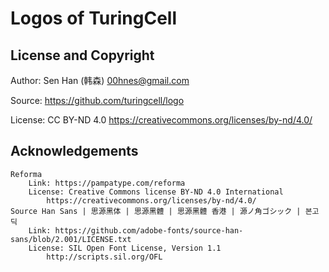 # Logos of TuringCell

## License and Copyright

Author: Sen Han (韩森) <00hnes@gmail.com>

Source: https://github.com/turingcell/logo

License: CC BY-ND 4.0 https://creativecommons.org/licenses/by-nd/4.0/

## Acknowledgements

```    
Reforma
    Link: https://pampatype.com/reforma
    License: Creative Commons license BY-ND 4.0 International
        https://creativecommons.org/licenses/by-nd/4.0/
Source Han Sans | 思源黑体 | 思源黑體 | 思源黑體 香港 | 源ノ角ゴシック | 본고딕 
    Link: https://github.com/adobe-fonts/source-han-sans/blob/2.001/LICENSE.txt
    License: SIL Open Font License, Version 1.1 
        http://scripts.sil.org/OFL
```